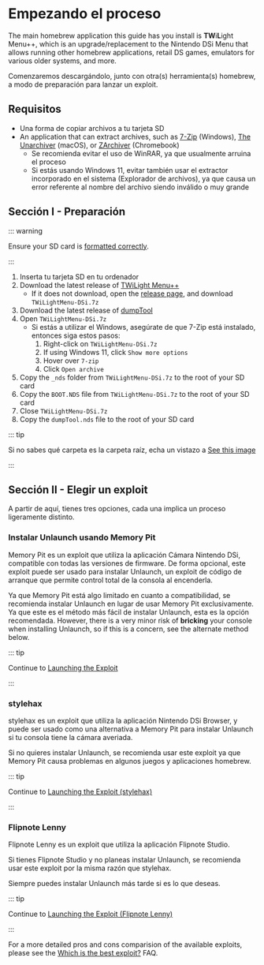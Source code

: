 # Empezando el proceso

The main homebrew application this guide has you install is **TW**i**L**ight Menu++, which is an upgrade/replacement to the Nintendo DSi Menu that allows running other homebrew applications, retail DS games, emulators for various older systems, and more.

Comenzaremos descargándolo, junto con otra(s) herramienta(s) homebrew, a modo de preparación para lanzar un exploit.

## Requisitos

- Una forma de copiar archivos a tu tarjeta SD
- An application that can extract archives, such as [7-Zip](https://www.7-zip.org/) (Windows), [The Unarchiver](https://apps.apple.com/us/app/the-unarchiver/id425424353) (macOS), or [ZArchiver](https://play.google.com/store/apps/details?id=ru.zdevs.zarchiver) (Chromebook)
  - Se recomienda evitar el uso de WinRAR, ya que usualmente arruina el proceso
  - Si estás usando Windows 11, evitar también usar el extractor incorporado en el sistema (Explorador de archivos), ya que causa un error referente al nombre del archivo siendo inválido o muy grande

## Sección I - Preparación

::: warning

Ensure your SD card is [formatted correctly](sd-card-setup.html).

:::

1. Inserta tu tarjeta SD en tu ordenador
2. Download the latest release of [TWiLight Menu++](https://github.com/DS-Homebrew/TWiLightMenu/releases/latest/download/TWiLightMenu-DSi.7z)
   - If it does not download, open the [release page](https://github.com/DS-Homebrew/TWiLightMenu/releases/latest), and download `TWiLightMenu-DSi.7z`
3. Download the latest release of [dumpTool](https://github.com/zoogie/dumpTool/releases/latest/download/dumpTool.nds)
4. Open `TWiLightMenu-DSi.7z`
   - Si estás a utilizar el Windows, asegúrate de que 7-Zip está instalado, entonces siga estos pasos:
     1. Right-click on `TWiLightMenu-DSi.7z`
     2. If using Windows 11, click `Show more options`
     3. Hover over `7-zip`
     4. Click `Open archive`
5. Copy the `_nds` folder from `TWiLightMenu-DSi.7z` to the root of your SD card
6. Copy the `BOOT.NDS` file from `TWiLightMenu-DSi.7z` to the root of your SD card
7. Close `TWiLightMenu-DSi.7z`
8. Copy the `dumpTool.nds` file to the root of your SD card

::: tip

Si no sabes qué carpeta es la carpeta raíz, echa un vistazo a [See this image](/assets/images/sdroot/en_US.png)

:::

## Sección II - Elegir un exploit

A partir de aquí, tienes tres opciones, cada una implica un proceso ligeramente distinto.

### Instalar Unlaunch usando Memory Pit

Memory Pit es un exploit que utiliza la aplicación Cámara Nintendo DSi, compatible con todas las versiones de firmware. De forma opcional, este exploit puede ser usado para instalar Unlaunch, un exploit de código de arranque que permite control total de la consola al encenderla.

Ya que Memory Pit está algo limitado en cuanto a compatibilidad, se recomienda instalar Unlaunch en lugar de usar Memory Pit exclusivamente. Ya que este es el método más fácil de instalar Unlaunch, esta es la opción recomendada. However, there is a very minor risk of **bricking** your console when installing Unlaunch, so if this is a concern, see the alternate method below.

::: tip

Continue to [Launching the Exploit](launching-the-exploit.html)

:::

### stylehax

stylehax es un exploit que utiliza la aplicación Nintendo DSi Browser, y puede ser usado como una alternativa a Memory Pit para instalar Unlaunch si tu consola tiene la cámara averiada.

Si no quieres instalar Unlaunch, se recomienda usar este exploit ya que Memory Pit causa problemas en algunos juegos y aplicaciones homebrew.

::: tip

Continue to [Launching the Exploit (stylehax)](launching-the-browser-exploit.html)

:::

### Flipnote Lenny

Flipnote Lenny es un exploit que utiliza la aplicación Flipnote Studio.

Si tienes Flipnote Studio y no planeas instalar Unlaunch, se recomienda usar este exploit por la misma razón que stylehax.

Siempre puedes instalar Unlaunch más tarde si es lo que deseas.

::: tip

Continue to [Launching the Exploit (Flipnote Lenny)](launching-the-flipnote-exploit.html)

:::

For a more detailed pros and cons comparision of the available exploits, please see the [Which is the best exploit?](faq.html#which-is-the-best-exploit) FAQ.
